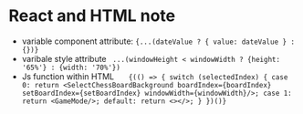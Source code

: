 # React and HTML note

- variable component attribute: `{...(dateValue ? { value: dateValue } : {})}`
- varibale style attribute ` ...(windowHeight < windowWidth ? {height: '65%'} : {width: '70%'})`
- Js function within HTML ```    {(() => {
                                    switch (selectedIndex) {
                                        case 0:
                                            return <SelectChessBoardBackground boardIndex={boardIndex} setBoardIndex={setBoardIndex} windowWidth={windowWidth}/>;
                                        case 1:
                                            return <GameMode/>;
                                        default:
                                            return <></>;
                                    }
                                })()} ```
